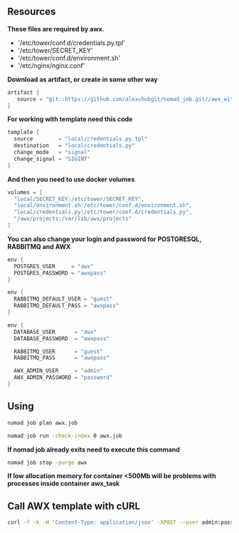 ## Resources
**These files are required by awx.**

- '/etc/tower/conf.d/credentials.py.tpl'
- '/etc/tower/SECRET_KEY'
- '/etc/tower/conf.d/environment.sh'
- '/etc/nginx/nginx.conf'

**Download as artifact, or create in some other way**
```go
artifact {
   source = "git::https://github.com/alexchubgit/nomad_job.git//awx_with_vars_templates"
}
```

**For working with template need this code**
```go
template {
  source        = "local/credentials.py.tpl"
  destination   = "local/credentials.py"
  change_mode   = "signal"
  change_signal = "SIGINT"
}
```

**And then you need to use docker volumes**
```go
volumes = [
  "local/SECRET_KEY:/etc/tower/SECRET_KEY",
  "local/environment.sh:/etc/tower/conf.d/environment.sh",
  "local/credentials.py:/etc/tower/conf.d/credentials.py",
  "/awx/projects:/var/lib/awx/projects"
]
```

**You can also change your login and password for POSTGRESQL, RABBITMQ and AWX**
```go
env {
  POSTGRES_USER     = "awx"
  POSTGRES_PASSWORD = "awxpass"
}

env {
  RABBITMQ_DEFAULT_USER = "guest"
  RABBITMQ_DEFAULT_PASS = "awxpass"
}

env {
  DATABASE_USER      = "awx"
  DATABASE_PASSWORD  = "awxpass"

  RABBITMQ_USER      = "guest"
  RABBITMQ_PASS      = "awxpass"

  AWX_ADMIN_USER     = "admin"
  AWX_ADMIN_PASSWORD = "password"
}
```

## Using
```bash
nomad job plan awx.job
```

```bash
nomad job run -check-index 0 awx.job
```

**If nomad job already exits need to execute this command**
```bash
nomad job stop -purge awx
```

**If low allocation memory for container <500Mb will be problems with processes inside container awx_task**


## Call AWX template with cURL
```bash
curl -f -k -H 'Content-Type: application/json' -XPOST --user admin:password http://192.168.56.62/api/v2/job_templates/awx_template_name/launch/
```

